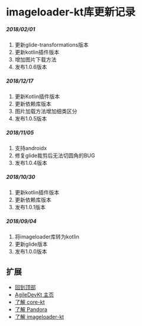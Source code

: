 # imageloader-kt库更新记录

##### 2018/02/01
1. 更新glide-transformations版本
2. 更新kotlin插件版本
3. 增加图片下载方法
4. 发布1.0.6版本

##### 2018/12/17
1. 更新Kotlin插件版本
2. 更新依赖库版本
3. 图片加载方法增加细类区分
4. 发布1.0.5版本

##### 2018/11/05
1. 支持androidx
2. 修复glide裁剪后无法切圆角的BUG
3. 发布1.0.4版本

##### 2018/10/30
1. 更新kotlin插件版本
2. 更新依赖库版本
3. 发布1.0.1版本

##### 2018/09/04
1. 将imageloader库转为kotlin
2. 更新glide版本
3. 发布1.0.0版本

## 扩展
- [回到顶部](https://github.com/LZ9/AgileDevKt/blob/master/imageloaderkt/readme_imageloader_update.md#imageloader库更新记录)
- [AgileDevKt 主页](https://github.com/LZ9/AgileDevKt)
- [了解 core-kt](https://github.com/LZ9/AgileDevKt/blob/master/corekt/readme_core.md)
- [了解 Pandora](https://github.com/LZ9/AgileDevKt/blob/master/pandora/document/readme_pandora.md)
- [了解 imageloader-kt](https://github.com/LZ9/AgileDevKt/blob/master/imageloaderkt/readme_imageloader.md)